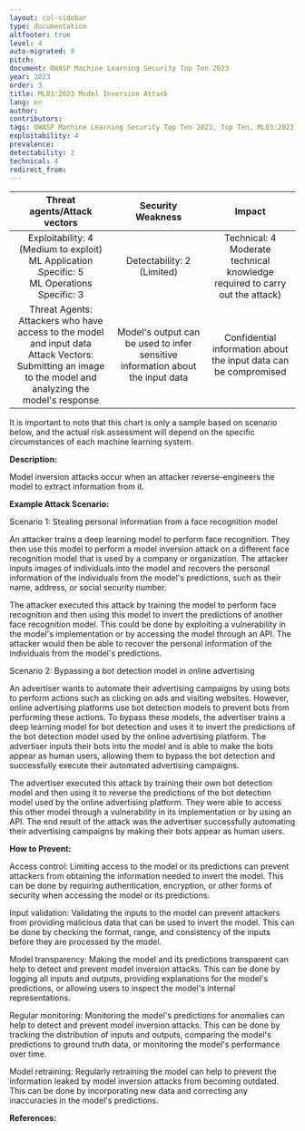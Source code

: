 ```yaml
---
layout: col-sidebar
type: documentation
altfooter: true
level: 4
auto-migrated: 0
pitch:
document: OWASP Machine Learning Security Top Ten 2023
year: 2023
order: 3
title: ML03:2023 Model Inversion Attack
lang: en
author:
contributors:
tags: OWASP Machine Learning Security Top Ten 2023, Top Ten, ML03:2023, mltop10, mlsectop10
exploitability: 4
prevalence:
detectability: 2
technical: 4
redirect_from:
---
```


|                                                                Threat agents/Attack vectors                                                                 |                               Security Weakness                                |                                       Impact                                       |
| :---------------------------------------------------------------------------------------------------------------------------------------------------------: | :----------------------------------------------------------------------------: | :--------------------------------------------------------------------------------: |
|                              Exploitability: 4 (Medium to exploit)<br>ML Application Specific: 5 <br>ML Operations Specific: 3                              |                         Detectability: 2<br>(Limited)                          | Technical: 4<br>Moderate technical knowledge required to carry out the attack)<br> |
| Threat Agents: Attackers who have access to the model and input data<br>Attack Vectors: Submitting an image to the model and analyzing the model's response | Model's output can be used to infer sensitive information about the input data |          Confidential information about the input data can be compromised          |

It is important to note that this chart is only a sample based on
scenario below, and the actual risk assessment will depend on the
specific circumstances of each machine learning system.

**Description:**

Model inversion attacks occur when an attacker reverse-engineers the
model to extract information from it.

**Example Attack Scenario:**

Scenario 1: Stealing personal information from a face recognition model

An attacker trains a deep learning model to perform face recognition.
They then use this model to perform a model inversion attack on a
different face recognition model that is used by a company or
organization. The attacker inputs images of individuals into the model
and recovers the personal information of the individuals from the
model\'s predictions, such as their name, address, or social security
number.

The attacker executed this attack by training the model to perform face
recognition and then using this model to invert the predictions of
another face recognition model. This could be done by exploiting a
vulnerability in the model\'s implementation or by accessing the model
through an API. The attacker would then be able to recover the personal
information of the individuals from the model\'s predictions.

Scenario 2: Bypassing a bot detection model in online advertising

An advertiser wants to automate their advertising campaigns by using
bots to perform actions such as clicking on ads and visiting websites.
However, online advertising platforms use bot detection models to
prevent bots from performing these actions. To bypass these models, the
advertiser trains a deep learning model for bot detection and uses it to
invert the predictions of the bot detection model used by the online
advertising platform. The advertiser inputs their bots into the model
and is able to make the bots appear as human users, allowing them to
bypass the bot detection and successfully execute their automated
advertising campaigns.

The advertiser executed this attack by training their own bot detection
model and then using it to reverse the predictions of the bot detection
model used by the online advertising platform. They were able to access
this other model through a vulnerability in its implementation or by
using an API. The end result of the attack was the advertiser
successfully automating their advertising campaigns by making their bots
appear as human users.

**How to Prevent:**

Access control: Limiting access to the model or its predictions can
prevent attackers from obtaining the information needed to invert the
model. This can be done by requiring authentication, encryption, or
other forms of security when accessing the model or its predictions.

Input validation: Validating the inputs to the model can prevent
attackers from providing malicious data that can be used to invert the
model. This can be done by checking the format, range, and consistency
of the inputs before they are processed by the model.

Model transparency: Making the model and its predictions transparent can
help to detect and prevent model inversion attacks. This can be done by
logging all inputs and outputs, providing explanations for the model's
predictions, or allowing users to inspect the model's internal
representations.

Regular monitoring: Monitoring the model's predictions for anomalies
can help to detect and prevent model inversion attacks. This can be done
by tracking the distribution of inputs and outputs, comparing the
model's predictions to ground truth data, or monitoring the model's
performance over time.

Model retraining: Regularly retraining the model can help to prevent the
information leaked by model inversion attacks from becoming outdated.
This can be done by incorporating new data and correcting any
inaccuracies in the model's predictions.

**References:**
